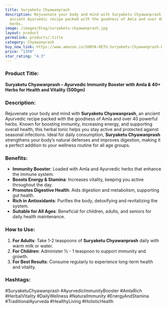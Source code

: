 ```yaml
---
title: Suryaketu Chyawanprash
description: Rejuvenate your body and mind with Suryaketu Chyawanprash, an
  ancient Ayurvedic recipe packed with the goodness of Amla and over 40 powerful
  herbs.
image: /images/blog/suryaketu-chyawanprash.jpg
layout: product
permalink: products/:title
category: Chyawanprash
buy_now_link: https://www.amazon.in/SURYA-KETU-Suryaketu-Chyawanprash-kg/dp/B0BSVH51G2/ref=sr_1_52?crid=1A6EBHCVM05PF&tag=ayushmonk-21
price: "1359"
star_rating: "4.3"
---
```

### Product Title:
**Suryaketu Chyawanprash – Ayurvedic Immunity Booster with Amla & 40+ Herbs for Health and Vitality (500gm)**

### Description:
Rejuvenate your body and mind with **Suryaketu Chyawanprash**, an ancient Ayurvedic recipe packed with the goodness of Amla and over 40 powerful herbs. Known for boosting immunity, increasing energy, and supporting overall health, this herbal tonic helps you stay active and protected against seasonal infections. Ideal for daily consumption, **Suryaketu Chyawanprash** strengthens your body’s natural defenses and improves digestion, making it a perfect addition to your wellness routine for all age groups.

### Benefits:
- **Immunity Booster**: Loaded with Amla and Ayurvedic herbs that enhance the immune system.
- **Boosts Energy & Stamina**: Increases vitality, keeping you active throughout the day.
- **Promotes Digestive Health**: Aids digestion and metabolism, supporting gut health.
- **Rich in Antioxidants**: Purifies the body, detoxifying and revitalizing the system.
- **Suitable for All Ages**: Beneficial for children, adults, and seniors for daily health maintenance.

### How to Use:
1. **For Adults**: Take 1-2 teaspoons of **Suryaketu Chyawanprash** daily with warm milk or water.
2. **For Children**: Administer ½ - 1 teaspoon to support immunity and growth.
3. **For Best Results**: Consume regularly to experience long-term health and vitality.

### Hashtags:
#SuryaketuChyawanprash #AyurvedicImmunityBooster #AmlaRich #HerbalVitality #DailyWellness #NaturalImmunity #EnergyAndStamina #TraditionalAyurveda #HealthyLiving #HolisticHealth
